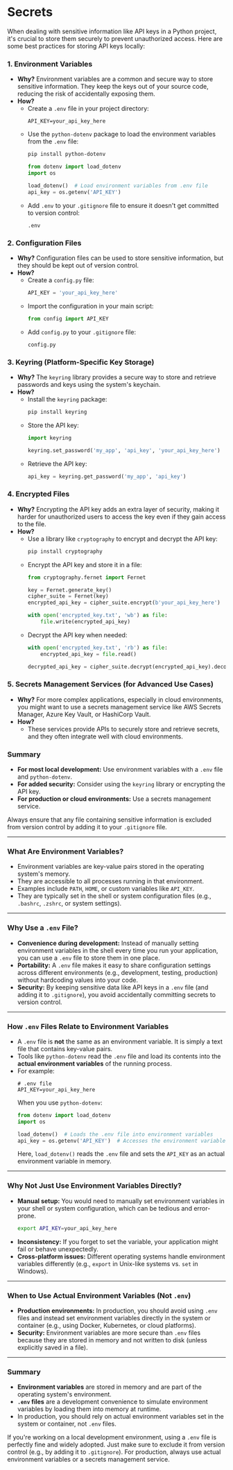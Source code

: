 # Secrets

When dealing with sensitive information like API keys in a Python project, it's crucial to store them securely to prevent unauthorized access. Here are some best practices for storing API keys locally:

### 1. **Environment Variables**
   - **Why?** Environment variables are a common and secure way to store sensitive information. They keep the keys out of your source code, reducing the risk of accidentally exposing them.
   - **How?**
     - Create a `.env` file in your project directory:
       ```plaintext
       API_KEY=your_api_key_here
       ```
     - Use the `python-dotenv` package to load the environment variables from the `.env` file:
       ```bash
       pip install python-dotenv
       ```
       ```python
       from dotenv import load_dotenv
       import os

       load_dotenv()  # Load environment variables from .env file
       api_key = os.getenv('API_KEY')
       ```
     - Add `.env` to your `.gitignore` file to ensure it doesn't get committed to version control:
       ```plaintext
       .env
       ```

### 2. **Configuration Files**
   - **Why?** Configuration files can be used to store sensitive information, but they should be kept out of version control.
   - **How?**
     - Create a `config.py` file:
       ```python
       API_KEY = 'your_api_key_here'
       ```
     - Import the configuration in your main script:
       ```python
       from config import API_KEY
       ```
     - Add `config.py` to your `.gitignore` file:
       ```plaintext
       config.py
       ```

### 3. **Keyring (Platform-Specific Key Storage)**
   - **Why?** The `keyring` library provides a secure way to store and retrieve passwords and keys using the system's keychain.
   - **How?**
     - Install the `keyring` package:
       ```bash
       pip install keyring
       ```
     - Store the API key:
       ```python
       import keyring

       keyring.set_password('my_app', 'api_key', 'your_api_key_here')
       ```
     - Retrieve the API key:
       ```python
       api_key = keyring.get_password('my_app', 'api_key')
       ```

### 4. **Encrypted Files**
   - **Why?** Encrypting the API key adds an extra layer of security, making it harder for unauthorized users to access the key even if they gain access to the file.
   - **How?**
     - Use a library like `cryptography` to encrypt and decrypt the API key:
       ```bash
       pip install cryptography
       ```
     - Encrypt the API key and store it in a file:
       ```python
       from cryptography.fernet import Fernet

       key = Fernet.generate_key()
       cipher_suite = Fernet(key)
       encrypted_api_key = cipher_suite.encrypt(b'your_api_key_here')

       with open('encrypted_key.txt', 'wb') as file:
           file.write(encrypted_api_key)
       ```
     - Decrypt the API key when needed:
       ```python
       with open('encrypted_key.txt', 'rb') as file:
           encrypted_api_key = file.read()

       decrypted_api_key = cipher_suite.decrypt(encrypted_api_key).decode()
       ```

### 5. **Secrets Management Services (for Advanced Use Cases)**
   - **Why?** For more complex applications, especially in cloud environments, you might want to use a secrets management service like AWS Secrets Manager, Azure Key Vault, or HashiCorp Vault.
   - **How?**
     - These services provide APIs to securely store and retrieve secrets, and they often integrate well with cloud environments.

### Summary
- **For most local development:** Use environment variables with a `.env` file and `python-dotenv`.
- **For added security:** Consider using the `keyring` library or encrypting the API key.
- **For production or cloud environments:** Use a secrets management service.

Always ensure that any file containing sensitive information is excluded from version control by adding it to your `.gitignore` file.

---

### **What Are Environment Variables?**
- Environment variables are key-value pairs stored in the operating system's memory.
- They are accessible to all processes running in that environment.
- Examples include `PATH`, `HOME`, or custom variables like `API_KEY`.
- They are typically set in the shell or system configuration files (e.g., `.bashrc`, `.zshrc`, or system settings).

---

### **Why Use a `.env` File?**
- **Convenience during development:** Instead of manually setting environment variables in the shell every time you run your application, you can use a `.env` file to store them in one place.
- **Portability:** A `.env` file makes it easy to share configuration settings across different environments (e.g., development, testing, production) without hardcoding values into your code.
- **Security:** By keeping sensitive data like API keys in a `.env` file (and adding it to `.gitignore`), you avoid accidentally committing secrets to version control.

---

### **How `.env` Files Relate to Environment Variables**
- A `.env` file is **not** the same as an environment variable. It is simply a text file that contains key-value pairs.
- Tools like `python-dotenv` read the `.env` file and load its contents into the **actual environment variables** of the running process.
- For example:
  ```plaintext
  # .env file
  API_KEY=your_api_key_here
  ```
  When you use `python-dotenv`:
  ```python
  from dotenv import load_dotenv
  import os

  load_dotenv()  # Loads the .env file into environment variables
  api_key = os.getenv('API_KEY')  # Accesses the environment variable
  ```
  Here, `load_dotenv()` reads the `.env` file and sets the `API_KEY` as an actual environment variable in memory.

---

### **Why Not Just Use Environment Variables Directly?**
- **Manual setup:** You would need to manually set environment variables in your shell or system configuration, which can be tedious and error-prone.
  ```bash
  export API_KEY=your_api_key_here
  ```
- **Inconsistency:** If you forget to set the variable, your application might fail or behave unexpectedly.
- **Cross-platform issues:** Different operating systems handle environment variables differently (e.g., `export` in Unix-like systems vs. `set` in Windows).

---

### **When to Use Actual Environment Variables (Not `.env`)**
- **Production environments:** In production, you should avoid using `.env` files and instead set environment variables directly in the system or container (e.g., using Docker, Kubernetes, or cloud platforms).
- **Security:** Environment variables are more secure than `.env` files because they are stored in memory and not written to disk (unless explicitly saved in a file).

---

### **Summary**
- **Environment variables** are stored in memory and are part of the operating system's environment.
- **`.env` files** are a development convenience to simulate environment variables by loading them into memory at runtime.
- In production, you should rely on actual environment variables set in the system or container, not `.env` files.

If you're working on a local development environment, using a `.env` file is perfectly fine and widely adopted. Just make sure to exclude it from version control (e.g., by adding it to `.gitignore`). For production, always use actual environment variables or a secrets management service.